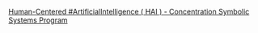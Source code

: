 [Human-Centered #ArtificialIntelligence ( HAI ) - Concentration   Symbolic Systems Program](https://qi.tc/qi/120292)